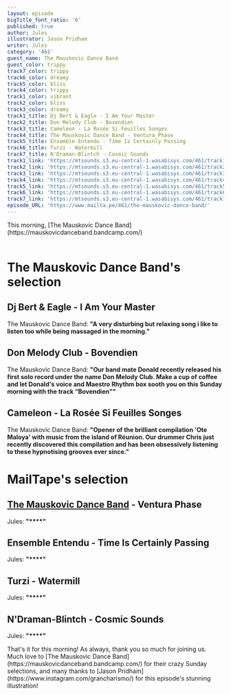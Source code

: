 ```yaml
---
layout: episode
bigTitle_font_ratio: '6'
published: true
author: Jules
illustrator: Jason Pridham
writer: Jules
category: '461'
guest_name: The Mauskovic Dance Band
guest_color: trippy
track7_color: trippy
track6_color: dreamy
track5_color: bliss
track4_color: trippy
track1_color: vibrant
track2_color: bliss
track3_color: dreamy
track1_title: Dj Bert & Eagle - I Am Your Master
track2_title: Don Melody Club - Bovendien
track3_title: Cameleon - La Rosée Si Feuilles Songes
track4_title: The Mauskovic Dance Band - Ventura Phase
track5_title: Ensemble Entendu - Time Is Certainly Passing
track6_title: Turzi - Watermill
track7_title: N'Draman-Blintch - Cosmic Sounds
track1_link: 'https://mtsounds.s3.eu-central-1.wasabisys.com/461/track1.mp3'
track2_link: 'https://mtsounds.s3.eu-central-1.wasabisys.com/461/track2.mp3'
track3_link: 'https://mtsounds.s3.eu-central-1.wasabisys.com/461/track3.mp3'
track4_link: 'https://mtsounds.s3.eu-central-1.wasabisys.com/461/track4.mp3'
track5_link: 'https://mtsounds.s3.eu-central-1.wasabisys.com/461/track5.mp3'
track6_link: 'https://mtsounds.s3.eu-central-1.wasabisys.com/461/track6.mp3'
track7_link: 'https://mtsounds.s3.eu-central-1.wasabisys.com/461/track7.mp3'
episode_URL: 'https://www.mailta.pe/461/the-mauskovic-dance-band/'
---
```

<p id="introduction"> This morning, [The Mauskovic Dance Band](https://mauskovicdanceband.bandcamp.com/)
<br><br>

</p>


# The Mauskovic Dance Band's selection

## Dj Bert & Eagle - I Am Your Master
The Mauskovic Dance Band: **"**A very disturbing but relaxing song i like to listen too while being massaged in the morning.**"**

## Don Melody Club - Bovendien
The Mauskovic Dance Band: **"**Our band mate Donald recently released his first solo record under the name Don Melody Club. Make a cup of coffee and let Donald's voice and Maestro Rhythm box sooth you on this Sunday morning with the track “Bovendien"**"**

## Cameleon - La Rosée Si Feuilles Songes
The Mauskovic Dance Band: **"**Opener of the brilliant compilation 'Ote Maloya' with music from the island of Réunion. Our drummer Chris just recently discovered this compilation and has been obsessively listening to these hypnotising grooves ever since.**"**


# MailTape's selection

## [The Mauskovic Dance Band](https://mauskovicdanceband.bandcamp.com/) - Ventura Phase
Jules: **"****"**

## Ensemble Entendu - Time Is Certainly Passing
Jules: **"****"**

## Turzi - Watermill
Jules: **"****"**

## N'Draman-Blintch - Cosmic Sounds
Jules: **"****"**


<p id="outroduction">That's it for this morning! As always, thank you so much for joining us. Much love to [The Mauskovic Dance Band](https://mauskovicdanceband.bandcamp.com/) for their crazy Sunday selections, and many thanks to [Jason Pridham](https://www.instagram.com/grancharismo/) for this episode's stunning illustration!</p>
